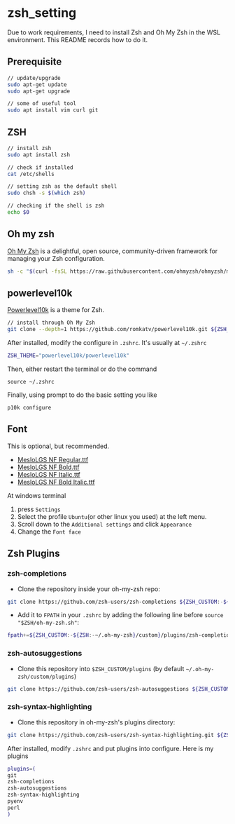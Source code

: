 # zsh_setting

Due to work requirements, I need to install Zsh and Oh My Zsh in the WSL environment. This README records how to do it.

## Prerequisite

```bash
// update/upgrade
sudo apt-get update
sudo apt-get upgrade

// some of useful tool
sudo apt install vim curl git
```


## ZSH

```bash
// install zsh
sudo apt install zsh

// check if installed
cat /etc/shells

// setting zsh as the default shell
sudo chsh -s $(which zsh)

// checking if the shell is zsh
echo $0
```

## Oh my zsh
[Oh My Zsh](https://github.com/ohmyzsh/ohmyzsh) is a delightful, open source, community-driven framework for managing your Zsh configuration.

```bash
sh -c "$(curl -fsSL https://raw.githubusercontent.com/ohmyzsh/ohmyzsh/master/tools/install.sh)"
```

## powerlevel10k
[Powerlevel10k](https://github.com/romkatv/powerlevel10k) is a theme for Zsh.

```bash
// install through Oh My Zsh
git clone --depth=1 https://github.com/romkatv/powerlevel10k.git ${ZSH_CUSTOM:-$HOME/.oh-my-zsh/custom}/themes/powerlevel10k
```

After installed, modify the configure in `.zshrc`. It's usually at `~/.zshrc`
```bash
ZSH_THEME="powerlevel10k/powerlevel10k"
```

Then, either restart the terminal or do the command
```
source ~/.zshrc
```

Finally, using prompt to do the basic setting you like
```
p10k configure
```

## Font
This is optional, but recommended.

  * [MesloLGS NF Regular.ttf](https://github.com/romkatv/powerlevel10k-media/raw/master/MesloLGS%20NF%20Regular.ttf)
  * [MesloLGS NF Bold.ttf](https://github.com/romkatv/powerlevel10k-media/raw/master/MesloLGS%20NF%20Bold.ttf)
  * [MesloLGS NF Italic.ttf](https://github.com/romkatv/powerlevel10k-media/raw/master/MesloLGS%20NF%20Italic.ttf)
  * [MesloLGS NF Bold Italic.ttf](https://github.com/romkatv/powerlevel10k-media/raw/master/MesloLGS%20NF%20Bold%20Italic.ttf)

At windows terminal

  1. press `Settings`
  2. Select the profile `Ubuntu`(or other linux you used) at the left menu.
  3. Scroll down to the `Additional settings` and click `Appearance`
  4. Change the `Font face`

## Zsh Plugins

### zsh-completions
* Clone the repository inside your oh-my-zsh repo:
```bash
git clone https://github.com/zsh-users/zsh-completions ${ZSH_CUSTOM:-${ZSH:-~/.oh-my-zsh}/custom}/plugins/zsh-completions
```
* Add it to `FPATH` in your `.zshrc` by adding the following line before `source "$ZSH/oh-my-zsh.sh"`:
```bash
fpath+=${ZSH_CUSTOM:-${ZSH:-~/.oh-my-zsh}/custom}/plugins/zsh-completions/src
```

### zsh-autosuggestions
* Clone this repository into `$ZSH_CUSTOM/plugins` (by default `~/.oh-my-zsh/custom/plugins`)
```bash
git clone https://github.com/zsh-users/zsh-autosuggestions ${ZSH_CUSTOM:-~/.oh-my-zsh/custom}/plugins/zsh-autosuggestions
```

### zsh-syntax-highlighting
* Clone this repository in oh-my-zsh's plugins directory:
```bash
git clone https://github.com/zsh-users/zsh-syntax-highlighting.git ${ZSH_CUSTOM:-~/.oh-my-zsh/custom}/plugins/zsh-syntax-highlighting
```

After installed, modify `.zshrc` and put plugins into configure. Here is my plugins
```bash
plugins=(
git
zsh-completions
zsh-autosuggestions
zsh-syntax-highlighting
pyenv
perl
)
```
